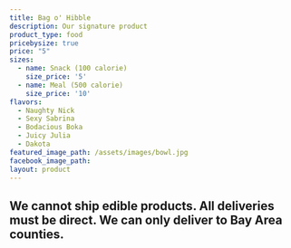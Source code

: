 ```yaml
---
title: Bag o' Hibble
description: Our signature product
product_type: food
pricebysize: true
price: "5"
sizes:
  - name: Snack (100 calorie)
    size_price: '5'
  - name: Meal (500 calorie)
    size_price: '10'
flavors:
  - Naughty Nick
  - Sexy Sabrina
  - Bodacious Boka
  - Juicy Julia
  - Dakota
featured_image_path: /assets/images/bowl.jpg
facebook_image_path:
layout: product
---
```


## We cannot ship edible products. All deliveries must be direct. We can only deliver to Bay Area counties.
